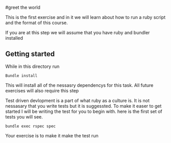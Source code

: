 #greet the world

This is the first exercise and in it we will learn about how to run a ruby script
and the format of this course.

If you are at this step we will assume that you have ruby and bundler installed
## Getting started

While in this directory run
```
Bundle install
```
This will install all of the nessasry dependencys for this task. All future exercises will also require this step

Test driven devlopment is a part of what ruby as a culture is. It is not nessasary that you write tests but it is suggessted.
To make it easer to get started I will be writing the test for you to begin with. here is the first set of tests you will see.

```
bundle exec rspec spec
```

Your exercise is to make it make the test run
